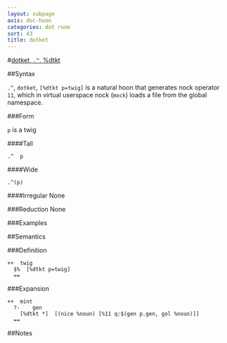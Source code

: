 ```yaml
---
layout: subpage
axis: doc-hoon
categories: dot rune
sort: 43
title: dotket
---
```




#[dotket, `.^`, %dtkt](#dtkt)

##Syntax

`.^`, `dotket`, `[%dtkt p=twig]` is a natural hoon that generates
nock operator `11`, which in virtual userspace nock (`mock`)
loads a file from the global namespace.


###Form

`p` is a twig

####Tall

    .^  p

####Wide

    .^(p)

####Irregular
None

###Reduction
None

###Examples

##Semantics

###Definition

    ++  twig  
      $%  [%dtkt p=twig]
      ==


###Expansion
   
    ++  mint
      ?-    gen
        [%dtkt *]  [(nice %noun) [%11 q:$(gen p.gen, gol %noun)]]
      ==

##Notes

